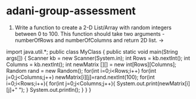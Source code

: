 # adani-group-assessment


1. Write a function to create a 2-D List/Array with random integers between 0 to 100. This function should take two arguments - numberOfRows and numberOfColumns and return 2D list.
->

import java.util.*;
public class MyClass {
    public static void main(String args[]) {
        Scanner kb = new Scanner(System.in);
        int Rows = kb.nextInt();
        int Columns = kb.nextInt();
      int newMatrix [][] = new int[Rows][Columns];
      Random rand = new Random();
      for(int i=0;i<Rows;i++)
      for(int j=0;j<Columns;j++)
      newMatrix[i][j]=rand.nextInt(100);
       for(int i=0;i<Rows;i++){
      for(int j=0;j<Columns;j++){
      System.out.print(newMatrix[i][j]+" ");
      }
      System.out.println();
       }
    }
}



